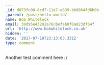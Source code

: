 ```yaml
---
_id: d073fc00-6cd7-11e7-a639-bb0964fd6b0b
_parent: /post/hello-world/
name: Bob Whitelock
email: 38d95e43292a76cbefab8f8a823df64f
url: 'http://www.bobwhitelock.co.uk'
hidden: ''
date: '2017-07-19T23:13:03.331Z'
type: comment
---
```


Another test comment here :)
